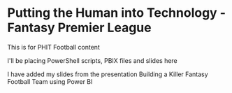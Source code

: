 # Putting the Human into Technology - Fantasy Premier League

This is for PHIT Football content

I'll be placing PowerShell scripts, PBIX files and slides here

I have added my slides from the presentation Building a Killer Fantasy Football Team using Power BI
